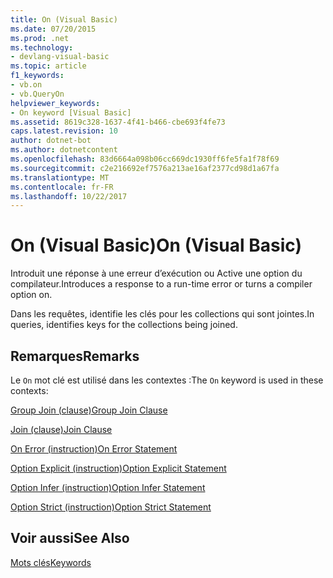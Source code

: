 ```yaml
---
title: On (Visual Basic)
ms.date: 07/20/2015
ms.prod: .net
ms.technology:
- devlang-visual-basic
ms.topic: article
f1_keywords:
- vb.on
- vb.QueryOn
helpviewer_keywords:
- On keyword [Visual Basic]
ms.assetid: 8619c328-1637-4f41-b466-cbe693f4fe73
caps.latest.revision: 10
author: dotnet-bot
ms.author: dotnetcontent
ms.openlocfilehash: 83d6664a098b06cc669dc1930ff6fe5fa1f78f69
ms.sourcegitcommit: c2e216692ef7576a213ae16af2377cd98d1a67fa
ms.translationtype: MT
ms.contentlocale: fr-FR
ms.lasthandoff: 10/22/2017
---
```

# <a name="on-visual-basic"></a><span data-ttu-id="22660-102">On (Visual Basic)</span><span class="sxs-lookup"><span data-stu-id="22660-102">On (Visual Basic)</span></span>
<span data-ttu-id="22660-103">Introduit une réponse à une erreur d’exécution ou Active une option du compilateur.</span><span class="sxs-lookup"><span data-stu-id="22660-103">Introduces a response to a run-time error or turns a compiler option on.</span></span>  
  
 <span data-ttu-id="22660-104">Dans les requêtes, identifie les clés pour les collections qui sont jointes.</span><span class="sxs-lookup"><span data-stu-id="22660-104">In queries, identifies keys for the collections being joined.</span></span>  
  
## <a name="remarks"></a><span data-ttu-id="22660-105">Remarques</span><span class="sxs-lookup"><span data-stu-id="22660-105">Remarks</span></span>  
 <span data-ttu-id="22660-106">Le `On` mot clé est utilisé dans les contextes :</span><span class="sxs-lookup"><span data-stu-id="22660-106">The `On` keyword is used in these contexts:</span></span>  
  
 [<span data-ttu-id="22660-107">Group Join (clause)</span><span class="sxs-lookup"><span data-stu-id="22660-107">Group Join Clause</span></span>](../../visual-basic/language-reference/queries/group-join-clause.md)  
  
 [<span data-ttu-id="22660-108">Join (clause)</span><span class="sxs-lookup"><span data-stu-id="22660-108">Join Clause</span></span>](../../visual-basic/language-reference/queries/join-clause.md)  
  
 [<span data-ttu-id="22660-109">On Error (instruction)</span><span class="sxs-lookup"><span data-stu-id="22660-109">On Error Statement</span></span>](../../visual-basic/language-reference/statements/on-error-statement.md)  
  
 [<span data-ttu-id="22660-110">Option Explicit (instruction)</span><span class="sxs-lookup"><span data-stu-id="22660-110">Option Explicit Statement</span></span>](../../visual-basic/language-reference/statements/option-explicit-statement.md)  
  
 [<span data-ttu-id="22660-111">Option Infer (instruction)</span><span class="sxs-lookup"><span data-stu-id="22660-111">Option Infer Statement</span></span>](../../visual-basic/language-reference/statements/option-infer-statement.md)  
  
 [<span data-ttu-id="22660-112">Option Strict (instruction)</span><span class="sxs-lookup"><span data-stu-id="22660-112">Option Strict Statement</span></span>](../../visual-basic/language-reference/statements/option-strict-statement.md)  
  
## <a name="see-also"></a><span data-ttu-id="22660-113">Voir aussi</span><span class="sxs-lookup"><span data-stu-id="22660-113">See Also</span></span>  
 [<span data-ttu-id="22660-114">Mots clés</span><span class="sxs-lookup"><span data-stu-id="22660-114">Keywords</span></span>](../../visual-basic/language-reference/keywords/index.md)
